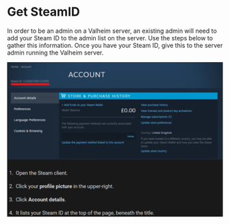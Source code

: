 # Get SteamID <a name="steamid"></a>

In order to be an admin on a Valheim server, an existing admin will need to add your Steam ID to the admin list on the server. Use the steps below to gather this information. Once you have your Steam ID, give this to the server admin running the Valheim server.

<img src="./readme-files/gh19.png" width="700px">
<br />
<br />
